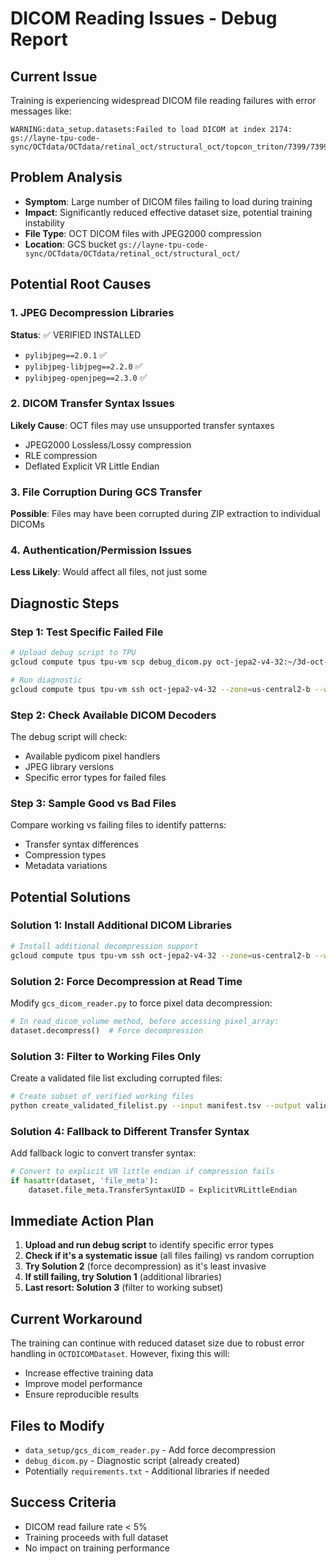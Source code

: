 # DICOM Reading Issues - Debug Report

## Current Issue
Training is experiencing widespread DICOM file reading failures with error messages like:
```
WARNING:data_setup.datasets:Failed to load DICOM at index 2174: gs://layne-tpu-code-sync/OCTdata/OCTdata/retinal_oct/structural_oct/topcon_triton/7399/7399_triton_3d_radial_oct_r_2.16.840.1.114517.10.5.1.4.94005920240724155817.1.1.dcm
```

## Problem Analysis
- **Symptom**: Large number of DICOM files failing to load during training
- **Impact**: Significantly reduced effective dataset size, potential training instability
- **File Type**: OCT DICOM files with JPEG2000 compression
- **Location**: GCS bucket `gs://layne-tpu-code-sync/OCTdata/OCTdata/retinal_oct/structural_oct/`

## Potential Root Causes

### 1. JPEG Decompression Libraries
**Status**: ✅ VERIFIED INSTALLED
- `pylibjpeg==2.0.1` ✅
- `pylibjpeg-libjpeg==2.2.0` ✅  
- `pylibjpeg-openjpeg==2.3.0` ✅

### 2. DICOM Transfer Syntax Issues
**Likely Cause**: OCT files may use unsupported transfer syntaxes
- JPEG2000 Lossless/Lossy compression
- RLE compression
- Deflated Explicit VR Little Endian

### 3. File Corruption During GCS Transfer
**Possible**: Files may have been corrupted during ZIP extraction to individual DICOMs

### 4. Authentication/Permission Issues
**Less Likely**: Would affect all files, not just some

## Diagnostic Steps

### Step 1: Test Specific Failed File
```bash
# Upload debug script to TPU
gcloud compute tpus tpu-vm scp debug_dicom.py oct-jepa2-v4-32:~/3d-oct-foundation-model/ --zone=us-central2-b --worker=0

# Run diagnostic
gcloud compute tpus tpu-vm ssh oct-jepa2-v4-32 --zone=us-central2-b --worker=0 --command="export PATH=/home/layne/miniconda/envs/torch-xla/bin:\$PATH && cd ~/3d-oct-foundation-model && python debug_dicom.py"
```

### Step 2: Check Available DICOM Decoders
The debug script will check:
- Available pydicom pixel handlers
- JPEG library versions
- Specific error types for failed files

### Step 3: Sample Good vs Bad Files
Compare working vs failing files to identify patterns:
- Transfer syntax differences
- Compression types
- Metadata variations

## Potential Solutions

### Solution 1: Install Additional DICOM Libraries
```bash
# Install additional decompression support
gcloud compute tpus tpu-vm ssh oct-jepa2-v4-32 --zone=us-central2-b --worker=all --command="export PATH=/home/layne/miniconda/envs/torch-xla/bin:\$PATH && pip install pillow-simd gdcm-python"
```

### Solution 2: Force Decompression at Read Time
Modify `gcs_dicom_reader.py` to force pixel data decompression:
```python
# In read_dicom_volume method, before accessing pixel_array:
dataset.decompress()  # Force decompression
```

### Solution 3: Filter to Working Files Only
Create a validated file list excluding corrupted files:
```bash
# Create subset of verified working files
python create_validated_filelist.py --input manifest.tsv --output validated_manifest.tsv
```

### Solution 4: Fallback to Different Transfer Syntax
Add fallback logic to convert transfer syntax:
```python
# Convert to explicit VR little endian if compression fails
if hasattr(dataset, 'file_meta'):
    dataset.file_meta.TransferSyntaxUID = ExplicitVRLittleEndian
```

## Immediate Action Plan

1. **Upload and run debug script** to identify specific error types
2. **Check if it's a systematic issue** (all files failing) vs random corruption
3. **Try Solution 2** (force decompression) as it's least invasive
4. **If still failing, try Solution 1** (additional libraries)
5. **Last resort: Solution 3** (filter to working subset)

## Current Workaround
The training can continue with reduced dataset size due to robust error handling in `OCTDICOMDataset`. However, fixing this will:
- Increase effective training data
- Improve model performance  
- Ensure reproducible results

## Files to Modify
- `data_setup/gcs_dicom_reader.py` - Add force decompression
- `debug_dicom.py` - Diagnostic script (already created)
- Potentially `requirements.txt` - Additional libraries if needed

## Success Criteria
- DICOM read failure rate < 5%
- Training proceeds with full dataset
- No impact on training performance